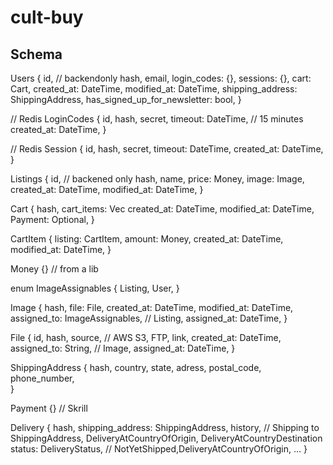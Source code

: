 # cult-buy

## Schema

Users {
  id, // backendonly
  hash,
  email,
  login_codes: {},
  sessions: {},
  cart: Cart,
  created_at: DateTime,
  modified_at: DateTime,
  shipping_address: ShippingAddress,
  has_signed_up_for_newsletter: bool,
}

// Redis
LoginCodes {
  id,
  hash,
  secret,
  timeout: DateTime, // 15 minutes
  created_at: DateTime,
}

// Redis
Session {
  id,
  hash,
  secret,
  timeout: DateTime,
  created_at: DateTime,
}

Listings {
  id, // backened only
  hash,
  name,
  price: Money,
  image: Image,
  created_at: DateTime,
  modified_at: DateTime,
}

Cart {
  hash,
  cart_items: Vec<CartItems>
  created_at: DateTime,
  modified_at: DateTime,
  Payment: Optional<Payment>,
}

CartItem {
  listing: CartItem,
  amount: Money,
  created_at: DateTime,
  modified_at: DateTime,
}

Money {} // from a lib

enum ImageAssignables {
  Listing,
  User,
}

Image {
  hash,
  file: File,
  created_at: DateTime,
  modified_at: DateTime,
  assigned_to: ImageAssignables, // Listing, 
  assigned_at: DateTime,
}

File {
  id,
  hash,
  source, // AWS S3, FTP,
  link,
  created_at: DateTime,
  assigned_to: String, // Image,
  assigned_at: DateTime,
}

ShippingAddress {
  hash,
  country,
  state,
  adress,
  postal_code,
  phone_number,  
}

Payment {} // Skrill

Delivery {
  hash,
  shipping_address: ShippingAddress,
  history, // Shipping to ShippingAddress, DeliveryAtCountryOfOrigin, DeliveryAtCountryDestination
  status: DeliveryStatus, // NotYetShipped,DeliveryAtCountryOfOrigin, ...
}

